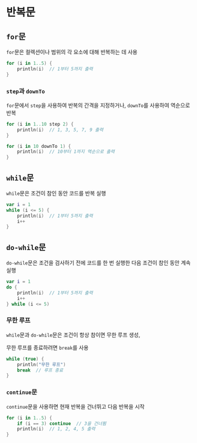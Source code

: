 # 반복문

## `for`문

`for`문은 컬렉션이나 범위의 각 요소에 대해 반복하는 데 사용

```kotlin
for (i in 1..5) {
    println(i)  // 1부터 5까지 출력
}

```

### `step`과 `downTo`

`for`문에서 `step`을 사용하여 반복의 간격을 지정하거나, `downTo`를 사용하여 역순으로 반복

```kotlin
for (i in 1..10 step 2) {
    println(i)  // 1, 3, 5, 7, 9 출력
}

for (i in 10 downTo 1) {
    println(i)  // 10부터 1까지 역순으로 출력
}

```

## `while`문

`while`문은 조건이 참인 동안 코드를 반복 실행

```kotlin
var i = 1
while (i <= 5) {
    println(i)  // 1부터 5까지 출력
    i++
}

```

## `do-while`문

`do-while`문은 조건을 검사하기 전에 코드를 한 번 실행한 다음 조건이 참인 동안 계속 실행

```kotlin
var i = 1
do {
    println(i)  // 1부터 5까지 출력
    i++
} while (i <= 5)

```

### 무한 루프

`while`문과 `do-while`문은 조건이 항상 참이면 무한 루프 생성, 

무한 루프를 종료하려면 `break`를 사용

```kotlin
while (true) {
    println("무한 루프")
    break  // 루프 종료
}

```

### `continue`문

`continue`문을 사용하면 현재 반복을 건너뛰고 다음 반복을 시작

```kotlin
for (i in 1..5) {
    if (i == 3) continue  // 3을 건너뜀
    println(i)  // 1, 2, 4, 5 출력
}

```